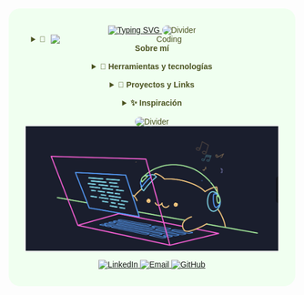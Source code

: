<div style="background-color:#F0FFF0; border-radius:20px; padding:30px; font-family:'Comic Sans MS', cursive, sans-serif; color:#4B5320;" align="center">

  <!-- Typing SVG -->
  <a href="https://git.io/typing-svg">
    <img src="https://readme-typing-svg.herokuapp.com?duration=3500&color=777777&background=00000000&width=500&height=400&lines=Hola+mundo!+Soy+Estrella+Cardozo+🌻" alt="Typing SVG">
  </a>

  <!-- Imagen animada a la derecha -->
  <img align="right" alt="Coding" width="400" src="https://cdn.dribbble.com/users/1277312/screenshots/14733298/media/39b1045e593737587dd60e42c8422d1f.gif">

  <!-- Divider animado estilo boho más grande -->
  <img src="https://user-images.githubusercontent.com/73097560/115834477-dbab4500-a447-11eb-908a-139a6edaec5c.gif" alt="Divider" style="width:100%; height:25px; border-radius: 15px;">

  <br>

  <!-- Sobre mí -->
  <details>
    <summary><b>🌱 Sobre mí</b></summary>
    <br>
    <div align="center">
      <p>🌻 Estudiante de la tecnicatura en Desarrollo Web en la UNER.<br>
      🌿 Tecnicatura en Vegetal Intensivo.<br>
      💻 Me gusta explorar distintas ramas de la programación y afianzar mis habilidades, especializándome en Front End.<br>
      🎨 Apasionada por el diseño gráfico y web. Actualmente estoy tomando un curso de Experiencia de Usuario (UIX) de Google.<br>
      🌎 Interesada en tecnologías ambientales y en el diseño de páginas web funcionales y estéticas.<br>
      🍃 Mi objetivo principal es convertirme en desarrolladora Full Stack, explorando diferentes herramientas mientras profundizo mi pasión por el Front End.</p>
    </div>
  </details>

  <br>

  <!-- Herramientas y tecnologías -->
  <details>
    <summary><b>🌿 Herramientas y tecnologías</b></summary>
    <br>
    <div align="center">
      <kbd>
        <kbd>Lenguajes de programación</kbd><br><br>
        <img width="30px" src="https://cdn.jsdelivr.net/gh/devicons/devicon/icons/javascript/javascript-original.svg" alt="Javascript" title="Javascript"/>
        <img width="30px" src="https://cdn.jsdelivr.net/gh/devicons/devicon/icons/python/python-original.svg" alt="Python" title="Python"/>
        <img width="30px" src="https://cdn.jsdelivr.net/gh/devicons/devicon/icons/html5/html5-original.svg" alt="HTML" title="HTML"/>
        <img width="30px" src="https://cdn.jsdelivr.net/gh/devicons/devicon/icons/css3/css3-plain-wordmark.svg" alt="CSS" title="CSS"/>
      </kbd>
      <kbd>
        <kbd>Herramientas</kbd><br><br>
        <img width="30px" src="https://cdn.jsdelivr.net/gh/devicons/devicon/icons/git/git-plain.svg" alt="Git" title="Git"/>
      </kbd>
    </div>
  </details>

  <br>

  <!-- Proyectos / Links -->
  <details>
    <summary><b>🌸 Proyectos y Links</b></summary>
    <br>
    <div align="center">
      <p>💻 Mis proyectos están en GitHub: <a href="https://github.com/Estreyani" target="_blank">Mi GitHub</a></p>
    </div>
  </details>

  <br>

  <!-- Inspiración / frase -->
  <details>
    <summary><b>✨ Inspiración</b></summary>
    <br>
    <blockquote align="center">“🌿 La naturaleza no se apura, pero todo se logra.”<br>- Anónimo</blockquote>
  </details>

  <br>

  <!-- Divider animado estilo boho más grande -->
  <img src="https://user-images.githubusercontent.com/73097560/115834477-dbab4500-a447-11eb-908a-139a6edaec5c.gif" alt="Divider" style="width:100%; height:25px; border-radius: 15px;">

  <!-- Gato final -->
  <img src="https://github.com/SophieNguyen113/SophieNguyen113/blob/main/Sophie%20Nguyen%20-%20CatCat.gif" title="CatCat" alt="CatCat" style="display: block; margin: auto;">

  <br>

  <!-- Badges -->
  <div align="center">
    <a href="https://www.linkedin.com/in/estrella-cardozo-505b44163/" target="_blank">
      <img src="https://img.shields.io/static/v1?style=for-the-badge&message=LinkedIn&color=0A66C2&logo=LinkedIn&logoColor=FFFFFF&label=" alt="LinkedIn" />
    </a>
    <a href="mailto:estreyani@gmail.com" target="_blank">
      <img alt="Email" src="https://img.shields.io/static/v1?style=for-the-badge&message=Gmail&color=EA4335&logo=Gmail&logoColor=FFFFFF&label=" />
    </a>
    <a href="https://github.com/Estreyani" target="_blank">
      <img alt="GitHub" src="https://img.shields.io/static/v1?style=for-the-badge&message=GitHub&color=181717&logo=GitHub&logoColor=FFFFFF&label=" />
    </a>
  </div>

</div>
